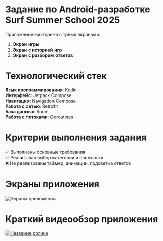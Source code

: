 # Задание по Android-разработке Surf Summer School 2025  
Приложение-викторина с тремя экранами:  
1. **Экран игры**
2. **Экран с историей игр**
3. **Экран с разбором ответов**
# Технологический стек  
**Язык программирования**: Kotlin  
**Интерфейс**: Jetpack Compose  
**Навигация**: Navigation Compose  
**Работа с сетью**: Retrofit  
**База данных**: Room  
**Работа с потоками**: Coroutines  
# Критерии выполнения задания  
✅ Выполнены основные требования  
✅ Реализован выбор категории и сложности  
❌ Не реализованы таймер, анимации, подсветка ответов  
# Экраны приложения
![Экраны приложения](https://github.com/user-attachments/assets/33873950-4daa-4b39-a5c6-d1057ea47fd5)  
# Краткий видеообзор приложения

[![Название ролика](https://img.youtube.com/vi/ap5TtLYquLI/maxresdefault.jpg)](https://www.youtube.com/shorts/ap5TtLYquLI)
